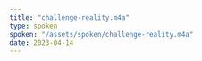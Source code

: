 ```yaml
---
title: "challenge-reality.m4a"
type: spoken
spoken: "/assets/spoken/challenge-reality.m4a"
date: 2023-04-14
---
```

